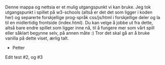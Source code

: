 Denne mappa og nettsia er et mulig utgangspunkt vi kan bruke. 
Jeg tok utgangspunkt i spillet på w3-schools (altså er det det som ligger i koden her) 
og separerte forskjellige prog-språk css/js/html i forskjellige deler og la til en midlertidig 
frontside (index.html). Du kan velge å jobbe ut fra dette, altså bare endre 
spillet som ligger inne nå, til å fungere mer som vårt spill eller såklart begynne selv, på annen måte :)
Tror det skal gå an å bruke vanilla på dette viset, ærlig talt.

- Petter


Edit test #2, og #3